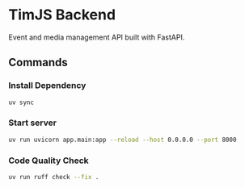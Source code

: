 # TimJS Backend

Event and media management API built with FastAPI.

## Commands

### Install Dependency

```bash
uv sync
```

### Start server

```bash
uv run uvicorn app.main:app --reload --host 0.0.0.0 --port 8000
```

### Code Quality Check

```bash
uv run ruff check --fix .
```
